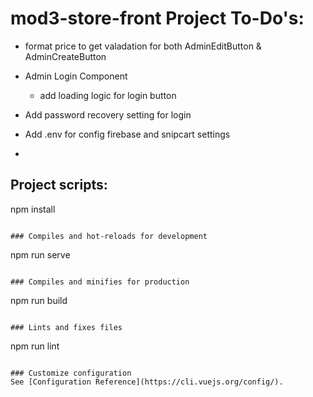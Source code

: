 # mod3-store-front Project To-Do's:
- format price to get valadation for both AdminEditButton & AdminCreateButton

- Admin Login Component 
  - add loading logic for login button  

- Add password recovery setting for login

- Add .env for config firebase and snipcart settings 
-  
## Project scripts:
npm install
```

### Compiles and hot-reloads for development
```
npm run serve
```

### Compiles and minifies for production
```
npm run build
```

### Lints and fixes files
```
npm run lint
```

### Customize configuration
See [Configuration Reference](https://cli.vuejs.org/config/).
